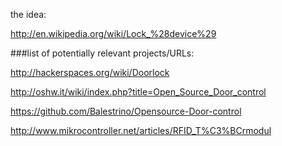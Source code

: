 the idea:

http://en.wikipedia.org/wiki/Lock_%28device%29


###list of potentially relevant projects/URLs:

http://hackerspaces.org/wiki/Doorlock

http://oshw.it/wiki/index.php?title=Open_Source_Door_control

https://github.com/Balestrino/Opensource-Door-control

http://www.mikrocontroller.net/articles/RFID_T%C3%BCrmodul

